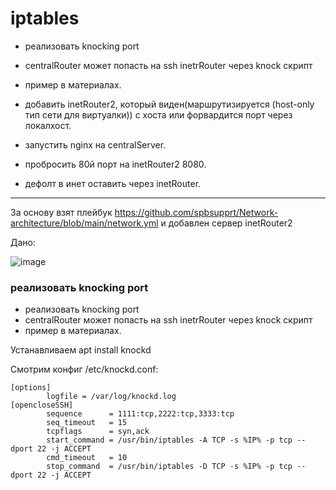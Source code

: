 # iptables


- реализовать knocking port

- centralRouter может попасть на ssh inetrRouter через knock скрипт

- пример в материалах.

- добавить inetRouter2, который виден(маршрутизируется (host-only тип сети для виртуалки)) с хоста или форвардится порт через локалхост.

- запустить nginx на centralServer.

- пробросить 80й порт на inetRouter2 8080.

- дефолт в инет оставить через inetRouter.

---

За основу взят плейбук https://github.com/spbsupprt/Network-architecture/blob/main/network.yml и добавлен сервер inetRouter2

Дано:

![image](https://github.com/user-attachments/assets/5769d05f-7e9f-44e3-8c0e-782262290859)


### реализовать knocking port

- реализовать knocking port
- centralRouter может попасть на ssh inetrRouter через knock скрипт
- пример в материалах.

Устанавливаем apt install knockd

Смотрим конфиг /etc/knockd.conf:

```
[options]
        logfile = /var/log/knockd.log
[opencloseSSH]
        sequence      = 1111:tcp,2222:tcp,3333:tcp
        seq_timeout   = 15
        tcpflags      = syn,ack
        start_command = /usr/bin/iptables -A TCP -s %IP% -p tcp --dport 22 -j ACCEPT
        cmd_timeout   = 10
        stop_command  = /usr/bin/iptables -D TCP -s %IP% -p tcp --dport 22 -j ACCEPT
```



